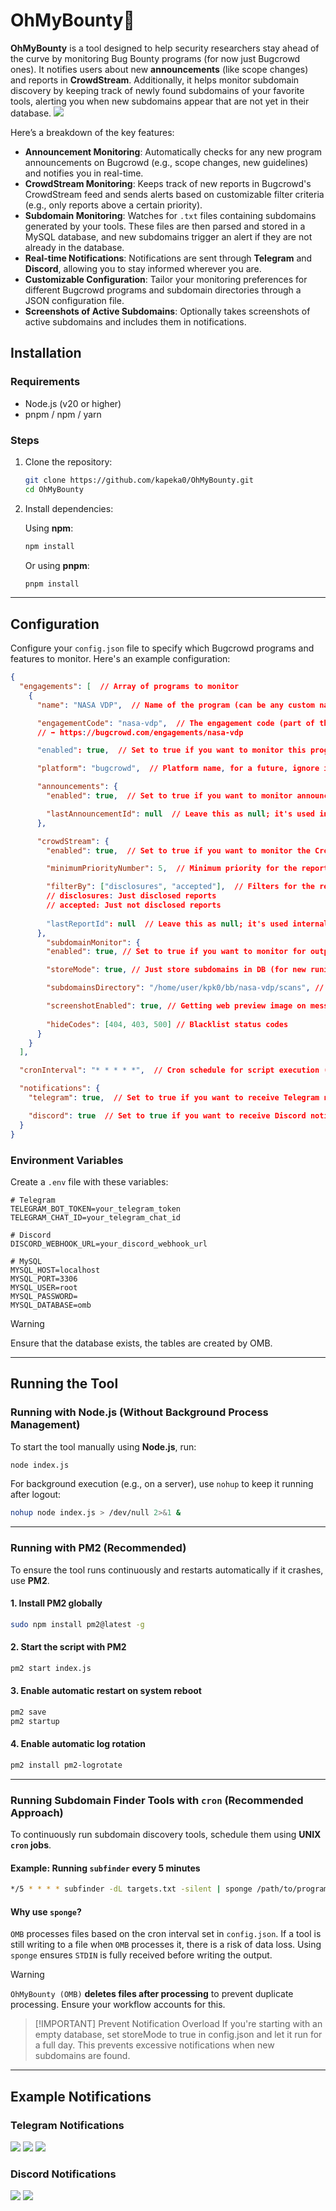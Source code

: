 # OhMyBounty🍩

**OhMyBounty** is a tool designed to help security researchers stay ahead of the curve by monitoring  Bug Bounty programs (for now just Bugcrowd ones). It notifies users about new **announcements** (like scope changes) and reports in **CrowdStream**. Additionally, it helps monitor subdomain discovery by keeping track of newly found subdomains of your favorite tools, alerting you when new subdomains appear that are not yet in their database.
<img src="./assets/diagram.png" />


Here’s a breakdown of the key features:

- **Announcement Monitoring**: Automatically checks for any new program announcements on Bugcrowd (e.g., scope changes, new guidelines) and notifies you in real-time.
- **CrowdStream Monitoring**: Keeps track of new reports in Bugcrowd's CrowdStream feed and sends alerts based on customizable filter criteria (e.g., only reports above a certain priority).
- **Subdomain Monitoring**: Watches for `.txt` files containing subdomains generated by your tools. These files are then parsed and stored in a MySQL database, and new subdomains trigger an alert if they are not already in the database.
- **Real-time Notifications**: Notifications are sent through **Telegram** and **Discord**, allowing you to stay informed wherever you are.
- **Customizable Configuration**: Tailor your monitoring preferences for different Bugcrowd programs and subdomain directories through a JSON configuration file.
- **Screenshots of Active Subdomains**: Optionally takes screenshots of active subdomains and includes them in notifications.



## Installation

### Requirements

- Node.js (v20 or higher)
- pnpm / npm / yarn

### Steps

1. Clone the repository:

    ```bash
    git clone https://github.com/kapeka0/OhMyBounty.git
    cd OhMyBounty
    ```

2. Install dependencies:

    Using **npm**:

    ```bash
    npm install
    ```

    Or using **pnpm**:

    ```bash
    pnpm install
    ```

---

## Configuration

Configure your `config.json` file to specify which Bugcrowd programs and features to monitor. Here's an example configuration:

```json
{
  "engagements": [  // Array of programs to monitor
    {
      "name": "NASA VDP",  // Name of the program (can be any custom name)

      "engagementCode": "nasa-vdp",  // The engagement code (part of the URL for the program) 
      // ➡️ https://bugcrowd.com/engagements/nasa-vdp

      "enabled": true,  // Set to true if you want to monitor this program

      "platform": "bugcrowd",  // Platform name, for a future, ignore it

      "announcements": {
        "enabled": true,  // Set to true if you want to monitor announcements (like scope changes, etc.)

        "lastAnnouncementId": null  // Leave this as null; it's used internally to track the last update
      },

      "crowdStream": {
        "enabled": true,  // Set to true if you want to monitor the CrowdStream feed

        "minimumPriorityNumber": 5,  // Minimum priority for the reports to notify about

        "filterBy": ["disclosures", "accepted"],  // Filters for the report status (must have at least one value)
        // disclosures: Just disclosed reports
        // accepted: Just not disclosed reports
        
        "lastReportId": null  // Leave this as null; it's used internally to track the last update
      },
        "subdomainMonitor": { 
        "enabled": true, // Set to true if you want to monitor for output subdomains.txt files

        "storeMode": true, // Just store subdomains in DB (for new runing with empty DB)

        "subdomainsDirectory": "/home/user/kpk0/bb/nasa-vdp/scans", // The dir where your tools will output the .txt files, NOT recursively, just one level

        "screenshotEnabled": true, // Getting web preview image on messages or not,
        
        "hideCodes": [404, 403, 500] // Blacklist status codes
      }
    }
  ],

  "cronInterval": "* * * * *",  // Cron schedule for script execution (this runs every minute by default)

  "notifications": {
    "telegram": true,  // Set to true if you want to receive Telegram notifications

    "discord": true  // Set to true if you want to receive Discord notifications
  }
}
```

### Environment Variables

Create a `.env` file with these variables:

```
# Telegram
TELEGRAM_BOT_TOKEN=your_telegram_token
TELEGRAM_CHAT_ID=your_telegram_chat_id

# Discord
DISCORD_WEBHOOK_URL=your_discord_webhook_url

# MySQL
MYSQL_HOST=localhost
MYSQL_PORT=3306
MYSQL_USER=root
MYSQL_PASSWORD=
MYSQL_DATABASE=omb
```
> [!WARNING]  
> Ensure that the database exists, the tables are created by OMB.
---

## **Running the Tool**

### **Running with Node.js (Without Background Process Management)**

To start the tool manually using **Node.js**, run:

```bash
node index.js
```

For background execution (e.g., on a server), use `nohup` to keep it running after logout:

```bash
nohup node index.js > /dev/null 2>&1 &
```

---

### **Running with PM2 (Recommended)**

To ensure the tool runs continuously and restarts automatically if it crashes, use **PM2**.

#### **1. Install PM2 globally**
```bash
sudo npm install pm2@latest -g
```

#### **2. Start the script with PM2**
```bash
pm2 start index.js
```

#### **3. Enable automatic restart on system reboot**
```bash
pm2 save
pm2 startup
```

#### **4. Enable automatic log rotation**
```bash
pm2 install pm2-logrotate
```

---

### **Running Subdomain Finder Tools with `cron` (Recommended Approach)**

To continuously run subdomain discovery tools, schedule them using **UNIX `cron` jobs**.

#### **Example: Running `subfinder` every 5 minutes**
```bash
*/5 * * * * subfinder -dL targets.txt -silent | sponge /path/to/programmDir
```

#### **Why use `sponge`?**
`OMB` processes files based on the cron interval set in `config.json`. If a tool is still writing to a file when `OMB` processes it, there is a risk of data loss. Using `sponge` ensures `STDIN` is fully received before writing the output.

> [!WARNING] 
> `OhMyBounty (OMB)` **deletes files after processing** to prevent duplicate processing. Ensure your workflow accounts for this.

> [!IMPORTANT] Prevent Notification Overload
> If you're starting with an empty database, set storeMode to true in config.json and let it run for a full day. This prevents excessive notifications when new subdomains are found.
---

## **Example Notifications**

### **Telegram Notifications**
<img src="./assets/ex1.png" />
<img src="./assets/ex2.png" />
<img src="./assets/ex4.png" />

### **Discord Notifications**
<img src="./assets/ex3.png" />
<img src="./assets/ex5.png" />


 

 

 
